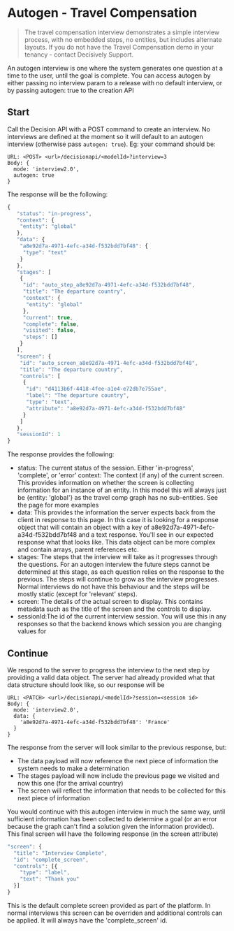 # Autogen - Travel Compensation

> The travel compensation interview demonstrates a simple interview process, with no embedded steps, no entities, but includes alternate layouts. If you do not have the Travel Compensation demo in your tenancy - contact Decisively Support. 

An autogen interview is one where the system generates one question at a time to the user, until the goal is complete. You can access autogen by either passing no interview param to a release with no default interview, or by passing autogen: true to the creation API

## Start
Call the Decision API with a POST command to create an interview. No interviews are defined at the moment so it will default to an autogen interview (otherwise pass `autogen: true`). Eg: your command should be:
```
URL: <POST> <url>/decisionapi/<modelId>?interview=3
Body: {
  mode: 'interview2.0',
  autogen: true
}
```

The response will be the following:
```javascript
{
   "status": "in-progress",
   "context": {
    "entity": "global"
   },
   "data": {
    "a8e92d7a-4971-4efc-a34d-f532bdd7bf48": {
     "type": "text"
    }
   },
   "stages": [
    {
     "id": "auto_step_a8e92d7a-4971-4efc-a34d-f532bdd7bf48",
     "title": "The departure country",
     "context": {
      "entity": "global"
     },
     "current": true,
     "complete": false,
     "visited": false,
     "steps": []
    }
   ],
   "screen": {
    "id": "auto_screen_a8e92d7a-4971-4efc-a34d-f532bdd7bf48",
    "title": "The departure country",
    "controls": [
     {
      "id": "d4113b6f-4418-4fee-a1e4-e72db7e755ae",
      "label": "The departure country",
      "type": "text",
      "attribute": "a8e92d7a-4971-4efc-a34d-f532bdd7bf48"
     }
    ]
   },
   "sessionId": 1
}
```
The response provides the following:

- status: The current status of the session. Either 'in-progress', 'complete', or 'error'
context: The context (if any) of the current screen. This provides information on whether the screen is collecting information for an instance of an entity. In this model this will always just be {entity: 'global'} as the travel comp graph has no sub-entities. See the   page for more examples
- data: This provides the information the server expects back from the client in response to this page. In this case it is looking for a response object that will contain an object with a key of a8e92d7a-4971-4efc-a34d-f532bdd7bf48 and a text response. You'll see in our expected response what that looks like. This data object can be more complex and contain arrays, parent references etc. 
- stages: The steps that the interview will take as it progresses through the questions. For an autogen interview the future steps cannot be determined at this stage, as each question relies on the response to the previous. The steps will continue to grow as the interview progresses. Normal interviews do not have this behaviour and the steps will be mostly static (except for 'relevant' steps). 
- screen: The details of the actual screen to display. This contains metadata such as the title of the screen and the controls to display.
- sessionId:The id of the current interview session. You will use this in any responses so that the backend knows which session you are changing values for

## Continue
We respond to the server to progress the interview to the next step by providing a valid data object. The server had already provided what that data structure should look like, so our response will be
```
URL: <PATCH> <url>/decisionapi/<modelId>?session=<session id>
Body: {
  mode: 'interview2.0',
  data: {
    'a8e92d7a-4971-4efc-a34d-f532bdd7bf48': 'France'
  }
}
```
The response from the server will look similar to the previous response, but:
- The data payload will now reference the next piece of information the system needs to make a determination
- The stages payload will now include the previous page we visited and now this one (for the arrival country)
- The screen will reflect the information that needs to be collected for this next piece of information

You would continue with this autogen interview in much the same way, until sufficient information has been collected to determine a goal (or an error because the graph can't find a solution given the information provided). This final screen will have the following response (in the screen attribute)
```javascript
"screen": {
  "title": "Interview Complete",
  "id": "complete_screen",
  "controls": [{
    "type": "label",
    "text": "Thank you"
  }]
}
```
This is the default complete screen provided as part of the platform. In normal interviews this screen can be overriden and additional controls can be applied. It will always have the 'complete_screen' id. 
